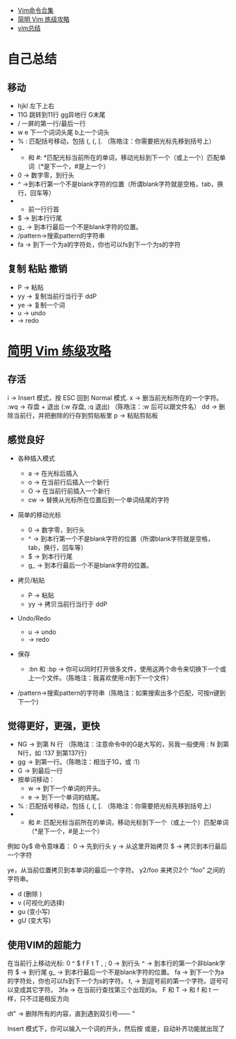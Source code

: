 * [Vim命令合集](http://www.jianshu.com/p/117253829581)
* [简明 Vim 练级攻略](http://coolshell.cn/articles/5426.html)
* [vim总结](http://pizn.github.io/2012/03/03/vim-commonly-used-command.html)

# 自己总结
## 移动
* hjkl 左下上右
* 11G 跳转到11行 gg异地行 G末尾
* <C-h> /<C-l> 一屏的第一行/最后一行
* w e 下一个词词头尾 b上一个词头
* % : 匹配括号移动，包括 (, {, [. （陈皓注：你需要把光标先移到括号上）
* * 和 #:  *匹配光标当前所在的单词，移动光标到下一个（或上一个）匹配单词（*是下一个，#是上一个）
* 0 → 数字零，到行头
* ^ →到本行第一个不是blank字符的位置（所谓blank字符就是空格，tab，换行，回车等）
* - 前一行行首
* $ → 到本行行尾
* g_ → 到本行最后一个不是blank字符的位置。
* /pattern→搜索pattern的字符串
* fa → 到下一个为a的字符处，你也可以fs到下一个为s的字符

## 复制 粘贴 撤销
* P → 粘贴
* yy → 复制当前行当行于 ddP
* ye → 复制一个词
* u → undo
* <C-r> → redo

# [简明 Vim 练级攻略](http://coolshell.cn/articles/5426.html)
## 存活
i → Insert 模式，按 ESC 回到 Normal 模式.
x → 删当前光标所在的一个字符。
:wq → 存盘 + 退出 (:w 存盘, :q 退出)   （陈皓注：:w 后可以跟文件名）
dd → 删除当前行，并把删除的行存到剪贴板里
p → 粘贴剪贴板

## 感觉良好
* 各种插入模式
	* a → 在光标后插入
	* o → 在当前行后插入一个新行
	* O → 在当前行前插入一个新行
	* cw → 替换从光标所在位置后到一个单词结尾的字符
* 简单的移动光标
	* 0 → 数字零，到行头
	* ^ → 到本行第一个不是blank字符的位置（所谓blank字符就是空格，tab，换行，回车等）
	* $ → 到本行行尾
	* g_ → 到本行最后一个不是blank字符的位置。
* 拷贝/粘贴
	* P → 粘贴
	* yy → 拷贝当前行当行于 ddP
* Undo/Redo
	* u → undo
	* <C-r> → redo
* 保存
	* :bn 和 :bp → 你可以同时打开很多文件，使用这两个命令来切换下一个或上一个文件。（陈皓注：我喜欢使用:n到下一个文件）

* /pattern→搜索pattern的字符串（陈皓注：如果搜索出多个匹配，可按n键到下一个)

## 觉得更好，更强，更快
* NG → 到第 N 行 （陈皓注：注意命令中的G是大写的，另我一般使用 : N 到第N行，如 :137 到第137行）
* gg → 到第一行。（陈皓注：相当于1G，或 :1）
* G → 到最后一行
* 按单词移动：
 	* w → 到下一个单词的开头。
	* e → 到下一个单词的结尾。
* % : 匹配括号移动，包括 (, {, [. （陈皓注：你需要把光标先移到括号上）
* * 和 #:  匹配光标当前所在的单词，移动光标到下一个（或上一个）匹配单词（*是下一个，#是上一个）

<start position><command><end position>
例如 0y$ 命令意味着：
0 → 先到行头
y → 从这里开始拷贝
$ → 拷贝到本行最后一个字符

ye，从当前位置拷贝到本单词的最后一个字符。
y2/foo 来拷贝2个 “foo” 之间的字符串。

* d (删除 )
* v (可视化的选择)
* gu (变小写)
* gU (变大写)

## 使用VIM的超能力 
在当前行上移动光标: 0 ^ $ f F t T , ;
0 → 到行头
^ → 到本行的第一个非blank字符
$ → 到行尾
g_ → 到本行最后一个不是blank字符的位置。
fa → 到下一个为a的字符处，你也可以fs到下一个为s的字符。
t, → 到逗号前的第一个字符。逗号可以变成其它字符。
3fa → 在当前行查找第三个出现的a。
F 和 T → 和 f 和 t 一样，只不过是相反方向

dt" → 删除所有的内容，直到遇到双引号—— "

Insert 模式下，你可以输入一个词的开头，然后按 <C-p>或是<C-n>，自动补齐功能就出现了